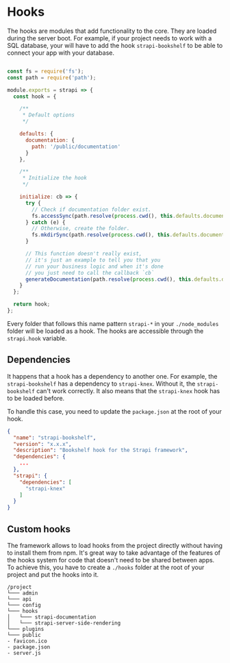 # Hooks

The hooks are modules that add functionality to the core. They are loaded during the server boot. For example, if your project needs to work with a SQL database, your will have to add the hook `strapi-bookshelf` to be able to connect your app with your database.


```js

const fs = require('fs');
const path = require('path');

module.exports = strapi => {
  const hook = {

    /**
     * Default options
     */

    defaults: {
      documentation: {
        path: '/public/documentation'
      }
    },

    /**
     * Initialize the hook
     */

    initialize: cb => {
      try {
        // Check if documentation folder exist.
        fs.accessSync(path.resolve(process.cwd(), this.defaults.documentation.path));
      } catch (e) {
        // Otherwise, create the folder.
        fs.mkdirSync(path.resolve(process.cwd(), this.defaults.documentation.path));
      }

      // This function doesn't really exist,
      // it's just an example to tell you that you
      // run your business logic and when it's done
      // you just need to call the callback `cb`
      generateDocumentation(path.resolve(process.cwd(), this.defaults.documentation.path), cb);
    }
  };

  return hook;
};
```

Every folder that follows this name pattern `strapi-*` in your `./node_modules` folder will be loaded as a hook. The hooks are accessible through the `strapi.hook` variable.

## Dependencies

It happens that a hook has a dependency to another one. For example, the `strapi-bookshelf` has a dependency to `strapi-knex`. Without it, the `strapi-bookshelf` can't work correctly. It also means that the `strapi-knex` hook has to be loaded before.

To handle this case, you need to update the `package.json` at the root of your hook.

```json
{
  "name": "strapi-bookshelf",
  "version": "x.x.x",
  "description": "Bookshelf hook for the Strapi framework",
  "dependencies": {
    ...
  },
  "strapi": {
    "dependencies": [
      "strapi-knex"
    ]
  }
}  
```

## Custom hooks

The framework allows to load hooks from the project directly without having to install them from npm. It's great way to take advantage of the features of the hooks system for code that doesn't need to be shared between apps. To achieve this, you have to create a `./hooks` folder at the root of your project and put the hooks into it.

```
/project
└─── admin
└─── api
└─── config
└─── hooks
│   └─── strapi-documentation
│   └─── strapi-server-side-rendering
└─── plugins
└─── public
- favicon.ico
- package.json
- server.js
```
